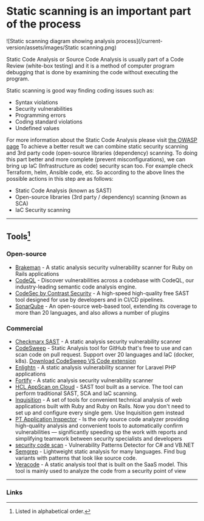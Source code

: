 # Static scanning is an important part of the process

![Static scanning diagram showing analysis process](/current-version/assets/images/Static scanning.png)

Static Code Analysis or Source Code Analysis is usually part of a Code Review (white-box testing) and it is a method of computer program debugging that is done by examining the code without executing the program.

Static scanning is good way finding coding issues such as:

- Syntax violations
- Security vulnerabilities
- Programming errors
- Coding standard violations
- Undefined values

For more information about the Static Code Analysis please visit [the OWASP page](https://owasp.org/www-community/controls/Static_Code_Analysis)
To achieve a better result we can combine static security scanning and 3rd party code (open-source libraries (dependency) scanning.
To doing this part better and more complete (prevent misconfigurations), we can bring up IaC (Infrastructure as code) security scan too. For example check Terraform, helm, Ansible code, etc.
So according to the above lines the possible actions in this step are as follows:

- Static Code Analysis (known as SAST)
- Open-source libraries (3rd party / dependency) scanning (known as SCA)
- IaC Security scanning

---

## Tools[^1]

### Open-source

- [Brakeman](https://github.com/presidentbeef/brakeman) - A static analysis security vulnerability scanner for Ruby on Rails applications
- [CodeQL](https://github.com/github/codeql) - Discover vulnerabilities across a codebase with CodeQL, our industry-leading semantic code analysis engine.
- [CodeSec by Contrast Security](https://www.contrastsecurity.com/developer) - A high-speed high-quality free SAST tool designed for use by developers and in CI/CD pipelines.
- [SonarQube](https://www.sonarqube.org) - An open-source web-based tool, extending its coverage to more than 20 languages, and also allows a number of plugins

### Commercial

- [Checkmarx SAST](https://checkmarx.com) - A static analysis security vulnerability scanner
- [CodeSweep](https://hclsw.co/codesweepgithub) - Static Analysis tool for GitHub that's free to use and can scan code on pull request. Support over 20 languages and IaC (docker, k8s). [Download CodeSweep VS Code extension](https://hclsw.co/codesweep)
- [Enlightn](https://github.com/enlightn/enlightn) - A static analysis vulnerability scanner for Laravel PHP applications
- [Fortify](https://www.microfocus.com/en-us/cyberres/application-security/static-code-analyzer) - A static analysis security vulnerability scanner
- [HCL AppScan on Cloud](https://cloud.appscan.com ) - SAST tool built as a service. The tool can perform traditional SAST, SCA and IaC scanning.
- [Inquisition](https://github.com/rubygarage/inquisition) - A set of tools for convenient technical analysis of web applications built with Ruby and Ruby on Rails. Now you don't need to set up and configure every single gem. Use Inquisition gem instead
- [PT Application Inspector](https://www.ptsecurity.com/ww-en/products/ai/) - Is the only source code analyzer providing high-quality analysis and convenient tools to automatically confirm vulnerabilities — significantly speeding up the work with reports and simplifying teamwork between security specialists and developers
- [security code scan](https://github.com/security-code-scan/security-code-scan) - Vulnerability Patterns Detector for C# and VB.NET
- [Semgrep](https://semgrep.dev) - Lightweight static analysis for many languages. Find bug variants with patterns that look like source code.
- [Veracode](https://www.veracode.com/security/static-analysis-tool) - A static analysis tool that is built on the SaaS model. This tool is mainly used to analyze the code from a security point of view

---

### Links

[^1]: Listed in alphabetical order.
